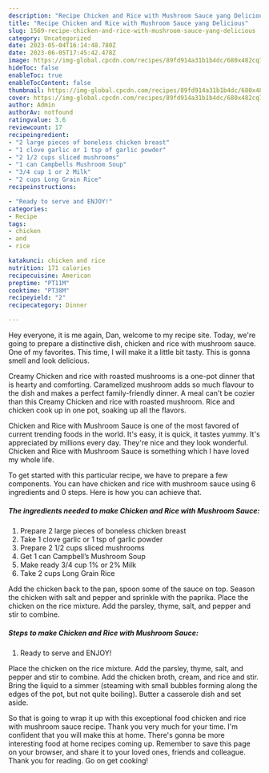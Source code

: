 ```yaml
---
description: "Recipe Chicken and Rice with Mushroom Sauce yang Delicious"
title: "Recipe Chicken and Rice with Mushroom Sauce yang Delicious"
slug: 1569-recipe-chicken-and-rice-with-mushroom-sauce-yang-delicious
category: Uncategorized
date: 2023-05-04T16:14:48.780Z
date: 2023-06-05T17:45:42.478Z
image: https://img-global.cpcdn.com/recipes/89fd914a31b1b4dc/680x482cq70/chicken-and-rice-with-mushroom-sauce-recipe-main-photo.jpg
hideToc: false
enableToc: true
enableTocContent: false
thumbnail: https://img-global.cpcdn.com/recipes/89fd914a31b1b4dc/680x482cq70/chicken-and-rice-with-mushroom-sauce-recipe-main-photo.jpg
cover: https://img-global.cpcdn.com/recipes/89fd914a31b1b4dc/680x482cq70/chicken-and-rice-with-mushroom-sauce-recipe-main-photo.jpg
author: Admin
authorAv: notfound
ratingvalue: 3.6
reviewcount: 17
recipeingredient:
- "2 large pieces of boneless chicken breast"
- "1 clove garlic or 1 tsp of garlic powder"
- "2 1/2 cups sliced mushrooms"
- "1 can Campbells Mushroom Soup"
- "3/4 cup 1 or 2 Milk"
- "2 cups Long Grain Rice"
recipeinstructions:

- "Ready to serve and ENJOY!"
categories:
- Recipe
tags:
- chicken
- and
- rice

katakunci: chicken and rice 
nutrition: 171 calories
recipecuisine: American
preptime: "PT11M"
cooktime: "PT38M"
recipeyield: "2"
recipecategory: Dinner

---
```



Hey everyone, it is me again, Dan, welcome to my recipe site. Today, we're going to prepare a distinctive dish, chicken and rice with mushroom sauce. One of my favorites. This time, I will make it a little bit tasty. This is gonna smell and look delicious.

Creamy Chicken and rice with roasted mushrooms is a one-pot dinner that is hearty and comforting. Caramelized mushroom adds so much flavour to the dish and makes a perfect family-friendly dinner. A meal can&#39;t be cozier than this Creamy Chicken and rice with roasted mushroom. Rice and chicken cook up in one pot, soaking up all the flavors.

Chicken and Rice with Mushroom Sauce is one of the most favored of current trending foods in the world. It's easy, it is quick, it tastes yummy. It's appreciated by millions every day. They're nice and they look wonderful. Chicken and Rice with Mushroom Sauce is something which I have loved my whole life.


To get started with this particular recipe, we have to prepare a few components. You can have chicken and rice with mushroom sauce using 6 ingredients and 0 steps. Here is how you can achieve that.

<!--inarticleads1-->

##### The ingredients needed to make Chicken and Rice with Mushroom Sauce:

1. Prepare 2 large pieces of boneless chicken breast
1. Take 1 clove garlic or 1 tsp of garlic powder
1. Prepare 2 1/2 cups sliced mushrooms
1. Get 1 can Campbell’s Mushroom Soup
1. Make ready 3/4 cup 1% or 2% Milk
1. Take 2 cups Long Grain Rice


Add the chicken back to the pan, spoon some of the sauce on top. Season the chicken with salt and pepper and sprinkle with the paprika. Place the chicken on the rice mixture. Add the parsley, thyme, salt, and pepper and stir to combine. 

<!--inarticleads2-->

##### Steps to make Chicken and Rice with Mushroom Sauce:


1. Ready to serve and ENJOY!

Place the chicken on the rice mixture. Add the parsley, thyme, salt, and pepper and stir to combine. Add the chicken broth, cream, and rice and stir. Bring the liquid to a simmer (steaming with small bubbles forming along the edges of the pot, but not quite boiling). Butter a casserole dish and set aside. 

So that is going to wrap it up with this exceptional food chicken and rice with mushroom sauce recipe. Thank you very much for your time. I'm confident that you will make this at home. There's gonna be more interesting food at home recipes coming up. Remember to save this page on your browser, and share it to your loved ones, friends and colleague. Thank you for reading. Go on get cooking!
